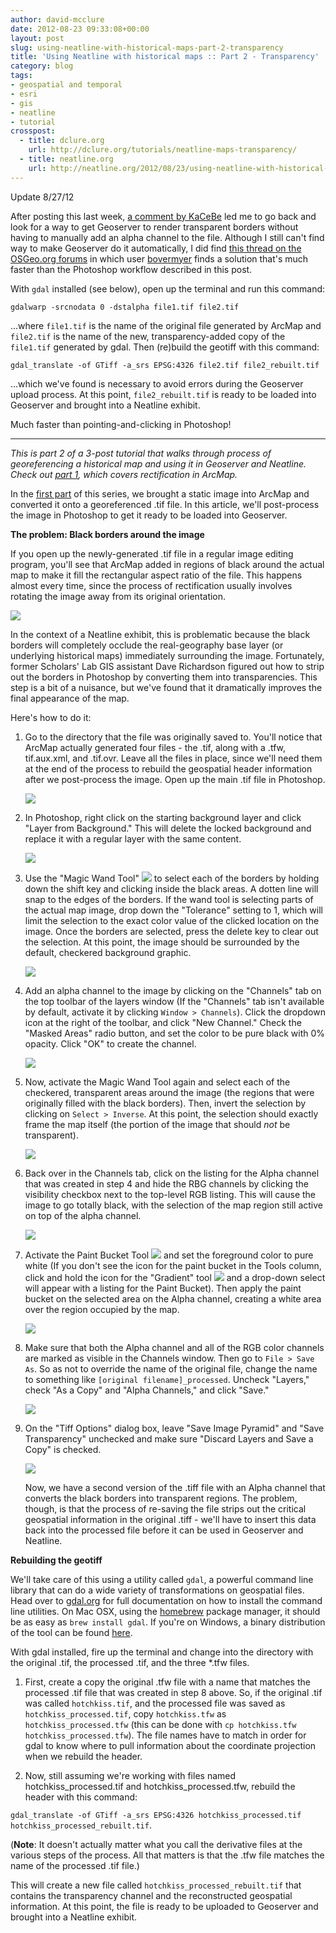 ```yaml
---
author: david-mcclure
date: 2012-08-23 09:33:08+00:00
layout: post
slug: using-neatline-with-historical-maps-part-2-transparency
title: 'Using Neatline with historical maps :: Part 2 - Transparency'
category: blog
tags:
- geospatial and temporal
- esri
- gis
- neatline
- tutorial
crosspost:
  - title: dclure.org
    url: http://dclure.org/tutorials/neatline-maps-transparency/
  - title: neatline.org
    url: http://neatline.org/2012/08/23/using-neatline-with-historical-maps-part-2-transparency/
---
```


Update 8/27/12

After posting this last week, [a comment by KaCeBe](http://www.scholarslab.org/geospatial-and-temporal/using-neatline-with-historical-maps-part-2-transparency/comment-page-1/#comment-23142) led me to go back and look for a way to get Geoserver to render transparent borders without having to manually add an alpha channel to the file. Although I still can't find way to make Geoserver do it automatically, I did find [this thread on the OSGeo.org forums](http://osgeo-org.1560.n6.nabble.com/Trying-to-get-nodata-in-GeoTIFF-to-display-as-transparent-td3853784.html) in which user [bovermyer](http://osgeo-org.1560.n6.nabble.com/template/NamlServlet.jtp?macro=user_nodes&user=198969) finds a solution that's much faster than the Photoshop workflow described in this post.

With `gdal` installed (see below), open up the terminal and run this command:

`gdalwarp -srcnodata 0 -dstalpha file1.tif file2.tif`

...where `file1.tif` is the name of the original file generated by ArcMap and `file2.tif` is the name of the new, transparency-added copy of the `file1.tif` generated by gdal. Then (re)build the geotiff with this command:

`gdal_translate -of GTiff -a_srs EPSG:4326 file2.tif file2_rebuilt.tif`

...which we've found is necessary to avoid errors during the Geoserver upload process. At this point, `file2_rebuilt.tif` is ready to be loaded into Geoserver and brought into a Neatline exhibit.

Much faster than pointing-and-clicking in Photoshop!

* * *


_This is part 2 of a 3-post tutorial that walks through process of georeferencing a historical map and using it in Geoserver and Neatline. Check out [part 1](http://www.scholarslab.org/geospatial-and-temporal/using-neatline-with-historical-maps-georeferencing/), which covers rectification in ArcMap._

In the [first part](http://dclure.org/?p=948) of this series, we brought a static image into ArcMap and converted it onto a georeferenced .tif file. In this article, we'll post-process the image in Photoshop to get it ready to be loaded into Geoserver.

**The problem: Black borders around the image**

If you open up the newly-generated .tif file in a regular image editing program, you'll see that ArcMap added in regions of black around the actual map to make it fill the rectangular aspect ratio of the file. This happens almost every time, since the process of rectification usually involves rotating the image away from its original orientation.

[![](http://static.scholarslab.org/wp-content/uploads/2012/07/borders-296x300.jpg)](http://static.scholarslab.org/wp-content/uploads/2012/07/borders.jpg)

In the context of a Neatline exhibit, this is problematic because the black borders will completely occlude the real-geography base layer (or underlying historical maps) immediately surrounding the image. Fortunately, former Scholars' Lab GIS assistant Dave Richardson figured out how to strip out the borders in Photoshop by converting them into transparencies. This step is a bit of a nuisance, but we've found that it dramatically improves the final appearance of the map.

Here's how to do it:

1. Go to the directory that the file was originally saved to. You'll notice that ArcMap actually generated four files - the .tif, along with a .tfw, tif.aux.xml, and .tif.ovr. Leave all the files in place, since we'll need them at the end of the process to rebuild the geospatial header information after we post-process the image. Open up the main .tif file in Photoshop.

    [![](http://static.scholarslab.org/wp-content/uploads/2012/07/files1.jpg)](http://static.scholarslab.org/wp-content/uploads/2012/07/files1.jpg)

2. In Photoshop, right click on the starting background layer and click "Layer from Background." This will delete the locked background and replace it with a regular layer with the same content.

    [![](http://static.scholarslab.org/wp-content/uploads/2012/07/layer-from-background-300x248.jpg)](http://static.scholarslab.org/wp-content/uploads/2012/07/layer-from-background.jpg)

3. Use the "Magic Wand Tool"  [![](http://static.scholarslab.org/wp-content/uploads/2012/08/magic-wand.jpg)](http://www.scholarslab.org/geospatial-and-temporal/using-neatline-with-historical-maps-part-2-transparency/attachment/magic-wand/) to select each of the borders by holding down the shift key and clicking inside the black areas. A dotten line will snap to the edges of the borders. If the wand tool is selecting parts of the actual map image, drop down the "Tolerance" setting to 1, which will limit the selection to the exact color value of the clicked location on the image. Once the borders are selected, press the delete key to clear out the selection. At this point, the image should be surrounded by the default, checkered background graphic.

    [![](http://static.scholarslab.org/wp-content/uploads/2012/07/border-delete-300x280.jpg)](http://static.scholarslab.org/wp-content/uploads/2012/07/border-delete.jpg)

4. Add an alpha channel to the image by clicking on the "Channels" tab on the top toolbar of the layers window (If the "Channels" tab isn't available by default, activate it by clicking `Window > Channels`). Click the dropdown icon at the right of the toolbar, and click "New Channel." Check the "Masked Areas" radio button, and set the color to be pure black with 0% opacity. Click "OK" to create the channel.

    [![](http://static.scholarslab.org/wp-content/uploads/2012/07/alpha-300x183.jpg)](http://static.scholarslab.org/wp-content/uploads/2012/07/alpha.jpg)

5. Now, activate the Magic Wand Tool again and select each of the checkered, transparent areas around the image (the regions that were originally filled with the black borders). Then, invert the selection by clicking on `Select > Inverse`. At this point, the selection should exactly frame the map itself (the portion of the image that should _not_ be transparent).

    [![](http://static.scholarslab.org/wp-content/uploads/2012/07/inverse-170x300.jpg)](http://static.scholarslab.org/wp-content/uploads/2012/07/inverse.jpg)

6. Back over in the Channels tab, click on the listing for the Alpha channel that was created in step 4 and hide the RBG channels by clicking the visibility checkbox next to the top-level RGB listing. This will cause the image to go totally black, with the selection of the map region still active on top of the alpha channel.

    [![](http://static.scholarslab.org/wp-content/uploads/2012/07/black-selection-300x280.jpg)](http://static.scholarslab.org/wp-content/uploads/2012/07/black-selection.jpg)

7. Activate the Paint Bucket Tool  [![](http://static.scholarslab.org/wp-content/uploads/2012/08/paint-bucket.jpg)](http://www.scholarslab.org/geospatial-and-temporal/using-neatline-with-historical-maps-part-2-transparency/attachment/paint-bucket/) and set the foreground color to pure white (If you don't see the icon for the paint bucket in the Tools column, click and hold the icon for the "Gradient" tool  [![](http://static.scholarslab.org/wp-content/uploads/2012/08/gradient-tool.jpg)](http://www.scholarslab.org/geospatial-and-temporal/using-neatline-with-historical-maps-part-2-transparency/attachment/gradient-tool/) and a drop-down select will appear with a listing for the Paint Bucket). Then apply the paint bucket on the selected area on the Alpha channel, creating a white area over the region occupied by the map.

    [![](http://static.scholarslab.org/wp-content/uploads/2012/07/white-selection-300x281.jpg)](http://static.scholarslab.org/wp-content/uploads/2012/07/white-selection.jpg)

8. Make sure that both the Alpha channel and all of the RGB color channels are marked as visible in the Channels window. Then go to `File > Save As`. So as not to override the name of the original file, change the name to something like `[original filename]_processed`. Uncheck "Layers," check "As a Copy" and "Alpha Channels," and click "Save."

    [![](http://static.scholarslab.org/wp-content/uploads/2012/07/save-as-300x198.jpg)](http://static.scholarslab.org/wp-content/uploads/2012/07/save-as.jpg)

9. On the "Tiff Options" dialog box, leave "Save Image Pyramid" and "Save Transparency" unchecked and make sure "Discard Layers and Save a Copy" is checked.

    [![](http://static.scholarslab.org/wp-content/uploads/2012/07/tiff-options-222x300.jpg)](http://static.scholarslab.org/wp-content/uploads/2012/07/tiff-options.jpg)

    Now, we have a second version of the .tiff file with an Alpha channel that converts the black borders into transparent regions. The problem, though, is that the process of re-saving the file strips out the critical geospatial information in the original .tiff - we'll have to insert this data back into the processed file before it can be used in Geoserver and Neatline.

**Rebuilding the geotiff**

We'll take care of this using a utility called `gdal`, a powerful command line library that can do a wide variety of transformations on geospatial files. Head over to [gdal.org](http://www.gdal.org/) for full documentation on how to install the command line utilities. On Mac OSX, using the [homebrew](http://mxcl.github.com/homebrew/) package manager, it should be as easy as `brew install gdal`. If you're on Windows, a binary distribution of the tool can be found [here](http://trac.osgeo.org/osgeo4w/wiki).

With gdal installed, fire up the terminal and change into the directory with the original .tif, the processed .tif, and the three \*.tfw files.






1. First, create a copy the original .tfw file with a name that matches the processed .tif file that was created in step 8 above. So, if the original .tif was called `hotchkiss.tif`, and the processed file was saved as `hotchkiss_processed.tif`, copy `hotchkiss.tfw` as `hotchkiss_processed.tfw` (this can be done with `cp hotchkiss.tfw hotchkiss_processed.tfw`). The file names have to match in order for gdal to know where to pull information about the coordinate projection when we rebuild the header.




2. Now, still assuming we're working with files named hotchkiss_processed.tif and hotchkiss_processed.tfw, rebuild the header with this command:

`gdal_translate -of GTiff -a_srs EPSG:4326 hotchkiss_processed.tif hotchkiss_processed_rebuilt.tif`.


(**Note**: It doesn't actually matter what you call the derivative files at the various steps of the process. All that matters is that the .tfw file matches the name of the processed .tif file.)


This will create a new file called `hotchkiss_processed_rebuilt.tif` that contains the transparency channel and the reconstructed geospatial information. At this point, the file is ready to be uploaded to Geoserver and brought into a Neatline exhibit.
